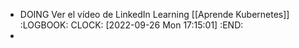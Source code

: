 - DOING Ver el vídeo de LinkedIn Learning [[Aprende Kubernetes]]
  :LOGBOOK:
  CLOCK: [2022-09-26 Mon 17:15:01]
  :END:
-